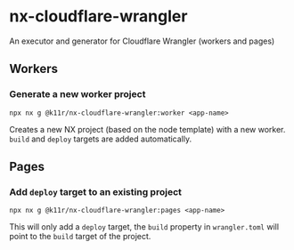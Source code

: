 # nx-cloudflare-wrangler

An executor and generator for Cloudflare Wrangler (workers and pages)

## Workers

### Generate a new worker project

`npx nx g @k11r/nx-cloudflare-wrangler:worker <app-name>`

Creates a new NX project (based on the node template) with a new worker.
`build` and `deploy` targets are added automatically.

## Pages

### Add `deploy` target to an existing project

`npx nx g @k11r/nx-cloudflare-wrangler:pages <app-name>`

This will only add a `deploy` target, the `build` property in `wrangler.toml` will point to the `build` target of the project.
